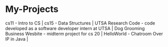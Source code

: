 # My-Projects
cs11 - Intro to CS |
cs15 - Data Structures |
UTSA Research Code - code developed as a software developer intern at UTSA |
Dog Grooming Business Wesbite - midterm project for cs 20 |
HelloWorld - Chatroom Over IP in Java |
